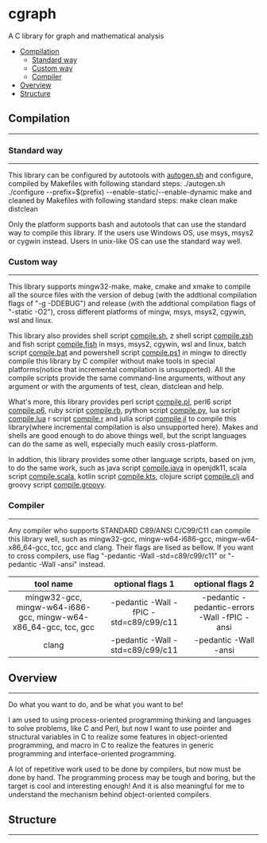 # cgraph

A C library for graph and mathematical analysis

- [Compilation](#compilation)
  - [Standard way](#standard-way)
  - [Custom way](#custom-way)
  - [Compiler](#compiler)
- [Overview](#overview)
- [Structure](#structure)

## Compilation
___
### Standard way
___
This library can be configured by autotools with [autogen.sh](./autogen.sh) and configure, compiled by Makefiles with following standard steps:
  ./autogen.sh
  ./configure --prefix=$(prefix) --enable-static/--enable-dynamic
  make
and cleaned by Makefiles with following standard steps:
  make clean
  make distclean

Only the platform supports bash and autotools that can use the standard way to compile this library. If the users use Windows OS, use msys, msys2 or cygwin instead. Users in unix-like OS can use the standard way well.

### Custom way
___
This library supports mingw32-make, make, cmake and xmake to compile all the source files with the version of debug (with the addtional compilation flags of "-g -DDEBUG") and release (with the addtional compilation flags of "-static -O2"), cross different platforms of mingw, msys, msys2, cgywin, wsl and linux.

This library also provides shell script [compile.sh](./script/compile.sh), z shell script [compile.zsh](./script/compile.zsh) and fish script [compile.fish](./script/compile.fish) in msys, msys2, cgywin, wsl and linux, batch script [compile.bat](./script/compile.bat) and powershell script [compile.ps1](./script/compile.ps1) in mingw to directly compile this library by C compiler without make tools in special platforms(notice that incremental compilation is unsupported). All the compile scripts provide the same command-line arguments, without any argument or with the arguments of test, clean, distclean and help.

What's more, this library provides perl script [compile.pl](./script/compile.pl), perl6 script [compile.p6](./script/compile.p6), ruby script [compile.rb](./script/compile.rb), python script [compile.py](./script/compile.py), lua script [compile.lua](./script/compile.lua) r script [compile.r](./script/compile.r) and julia script [compile.jl](./script/compile.jl) to compile this library(where incremental compilation is also unsupported here). Makes and shells are good enough to do above things well, but the script languages can do the same as well, especially much easily cross-platform.

In addtion, this library provides some other language scripts, based on jvm, to do the same work, such as java script [compile.java](./script/compile.java) in openjdk11, scala script [compile.scala](./script/compile.scala), kotlin script [compile.kts](./script/compile.kts), clojure script [compile.clj](./script/compile.clj) and groovy script [compile.groovy](./script/compile.groovy).

### Compiler
___
Any compiler who supports STANDARD C89/ANSI C/C99/C11 can compile this library well, such as mingw32-gcc, mingw-w64-i686-gcc, mingw-w64-x86_64-gcc, tcc, gcc and clang. Their flags are lised as bellow. If you want to cross compilers, use flag "-pedantic -Wall -std=c89/c99/c11" or "-pedantic -Wall -ansi" instead.

| tool name | optional flags 1 | optional flags 2 |
| :-: | :-: | :-: |
| mingw32-gcc, mingw-w64-i686-gcc, mingw-w64-x86_64-gcc, tcc, gcc | -pedantic -Wall -fPIC -std=c89/c99/c11 | -pedantic -pedantic-errors -Wall -fPIC -ansi |
| clang |  -pedantic -Wall -std=c89/c99/c11 | -pedantic -Wall -ansi |

## Overview
___
Do what you want to do, and be what you want to be!

I am used to using process-oriented programming thinking and languages to solve problems, like C and Perl, but now I want to use pointer and structural variables in C to realize some features in object-oriented programming, and macro in C to realize the features in generic programming and interface-oriented programming.

A lot of repetitive work used to be done by compilers, but now must be done by hand. The programming process may be tough and boring, but the target is cool and interesting enough! And it is also meaningful for me to understand the mechanism behind object-oriented compilers.

## Structure
___
